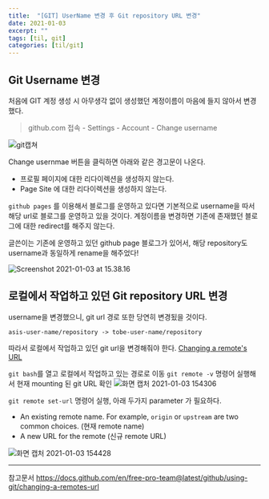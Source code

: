 ```yaml
---
title:  "[GIT] UserName 변경 후 Git repository URL 변경"
date: 2021-01-03
excerpt: ""
tags: [til, git]
categories: [til/git]
---
```


## Git Username 변경

처음에 GIT 계정 생성 시 아무생각 없이 생성했던 계정이름이 마음에 들지 않아서 변경했다.

> github.com 접속 - Settings - Account - Change username

![git캡쳐](https://i.imgur.com/YG29Da2.png)

Change usernmae 버튼을 클릭하면 아래와 같은 경고문이 나온다.
- 프로필 페이지에 대한 리다이렉션을 생성하지 않는다.
- Page Site 에 대한 리다이렉션을 생성하지 않는다.

`github pages` 를 이용해서 블로그를 운영하고 있다면 기본적으로 username을 따서 해당 url로 블로그를 운영하고 있을 것이다. 계정이름을 변경하면 기존에 존재했던 블로그에 대한 redirect를 해주지 않는다.

글쓴이는 기존에 운영하고 있던 github page 블로그가 있어서, 해당 repository도 username과 동일하게 rename을 해주었다!

![Screenshot 2021-01-03 at 15.38.16](https://i.imgur.com/dsF7mN9.jpg)

## 로컬에서 작업하고 있던 Git repository URL 변경

username을 변경했으니, git url 경로 또한 당연히 변경됬을 것이다.

```
asis-user-name/repository -> tobe-user-name/repository
```

따라서 로컬에서 작업하고 있던 git url을 변경해줘야 한다.
[Changing a remote's URL](https://docs.github.com/en/free-pro-team@latest/github/using-git/changing-a-remotes-url)

`git bash`를 열고 로컬에서 작업하고 있는 경로로 이동
`git remote -v` 명령어 실행해서 현재 mounting 된 git URL 확인
![화면 캡처 2021-01-03 154306](https://i.imgur.com/HYxRbHX.png)

`git remote set-url` 명령어 실행, 아래 두가지 parameter 가 필요하다.
- An existing remote name. For example, `origin` or `upstream` are two common choices. (현재 remote name)
- A new URL for the remote (신규 remote URL)


![화면 캡처 2021-01-03 154428](https://i.imgur.com/h3suFIA.png)

---
참고문서
https://docs.github.com/en/free-pro-team@latest/github/using-git/changing-a-remotes-url
